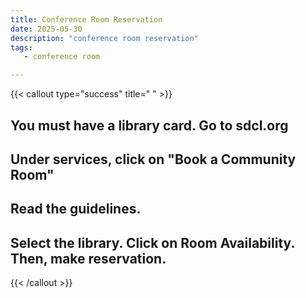 ```yaml
---
title: Conference Room Reservation
date: 2025-05-30
description: "conference room reservation"
tags:
   - conference room

---
```

{{< callout type="success" title=" " >}}
## You must have a library card. Go to sdcl.org
## Under services, click on "Book a Community Room"
## Read the guidelines.
## Select the library. Click on Room Availability. Then, make reservation.
{{< /callout >}}
